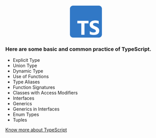<p align="center"><a href="#" target="_blank"><img src="typescript.png" width="100"></a></p>

### Here are some basic and common practice of TypeScript.

- Explicit Type
- Union Type
- Dynamic Type
- Use of Functions
- Type Aliases
- Function Signatures
- Classes with Access Modifiers
- Interfaces
- Generics
- Generics in Interfaces
- Enum Types
- Tuples

[Know more about TypeScript](https://www.typescriptlang.org/)
